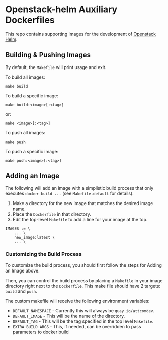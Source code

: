# Openstack-helm Auxiliary Dockerfiles
This repo contains supporting images for the development of
[Openstack Helm](https://github.com/openstack/openstack-helm).

## Building & Pushing Images
By default, the `Makefile` will print usage and exit.

To build all images:

```
make build
```

To build a specific image:

```
make build:<image>[:<tag>]
```

or:

```
make <image>[:<tag>]
```

To push all images:

```
make push
```

To push a specific image:

```
make push:<image>[:<tag>]
```

## Adding an Image
The following will add an image with a simplistic build process that only
executes `docker build ...` (see `Makefile.default` for details).

1. Make a directory for the new image that matches the desired image name.
2. Place the `Dockerfile` in that directory.
3. Edit the top-level `Makefile` to add a line for your image at the top.

```make
IMAGES := \
	... \
	new_image:latest \
	... \

```

### Customizing the Build Process
To customize the build process, you should first follow the steps for Adding an
Image above.

Then, you can control the build process by placing a `Makefile` in your image
directory right next to the `Dockerfile`.  This make file should have 2
targets: `build` and `push`.

The custom makefile will receive the following environment variables:

- `DEFAULT_NAMESPACE` - Currently this will always be `quay.io/attcomdev`.
- `DEFAULT_IMAGE` - This will be the name of the directory.
- `DEFAULT_TAG` - This will be the tag specified in the top level `Makefile`.
- `EXTRA_BUILD_ARGS` - This, if needed, can be overridden to pass parameters to docker build
